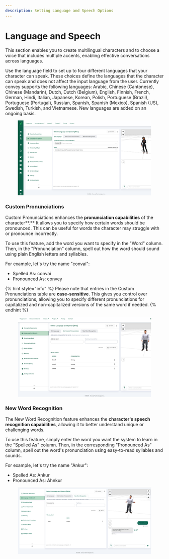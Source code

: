 ```yaml
---
description: Setting Language and Speech Options
---
```


# Language and Speech

This section enables you to create multilingual characters and to choose a voice that includes multiple accents, enabling effective conversations across languages.

Use the language field to set up to four different languages that your character can speak. These choices define the languages that the character can speak and does not affect the input language from the user. Currently convey supports the following languages: Arabic, Chinese (Cantonese), Chinese (Mandarin), Dutch, Dutch (Belgium), English, Finnish, French, German, Hindi, Italian, Japanese, Korean, Polish, Portuguese (Brazil), Portuguese (Portugal), Russian, Spanish, Spanish (Mexico), Spanish (US), Swedish, Turkish, and Vietnamese. New languages are added on an ongoing basis.

<figure><img src="../../.gitbook/assets/lang_speech (1).png" alt=""><figcaption></figcaption></figure>

### Custom Pronunciations

Custom Pronunciations enhances the **pronunciation capabilities** of the character**.** It allows you to specify how certain words should be pronounced. This can be useful for words the character may struggle with or pronounce incorrectly.&#x20;

To use this feature, add the word you want to specify in the "Word" column. Then, in the "Pronunciation" column, spell out how the word should sound using plain English letters and syllables.

For example, let's try the name "convai":

* Spelled As: convai
* Pronounced As: convey

{% hint style="info" %}
Please note that entries in the Custom Pronunciations table are **case-sensitive**. This gives you control over pronunciations, allowing you to specify different pronunciations for capitalized and non-capitalized versions of the same word if needed.
{% endhint %}

<figure><img src="../../.gitbook/assets/image (353).png" alt=""><figcaption></figcaption></figure>

### New Word Recognition

The New Word Recognition feature enhances the **character's speech recognition capabilities**, allowing it to better understand unique or challenging words.

To use this feature, simply enter the word you want the system to learn in the "Spelled As" column. Then, in the corresponding "Pronounced As" column, spell out the word's pronunciation using easy-to-read syllables and sounds.

For example, let's try the name "Ankur":

* Spelled As: Ankur
* Pronounced As: Ahnkur

<figure><img src="../../.gitbook/assets/image (354).png" alt=""><figcaption></figcaption></figure>
